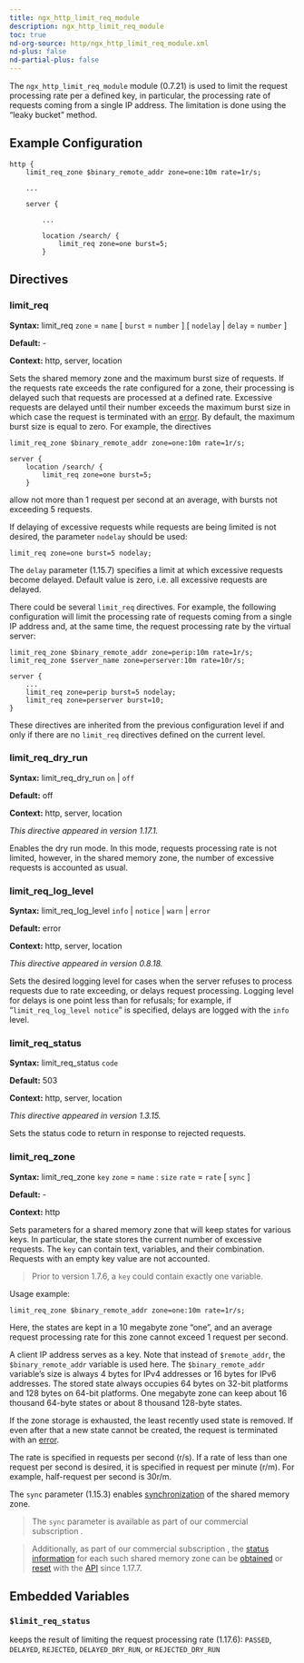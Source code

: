 ```yaml
---
title: ngx_http_limit_req_module
description: ngx_http_limit_req_module
toc: true
nd-org-source: http/ngx_http_limit_req_module.xml
nd-plus: false
nd-partial-plus: false
---
```



<!--
      ********************************************************************************
      🛑 WARNING: AUTOGENERATED FILE - DO NOT EDIT 🛑 This Markdown file was
      automatically generated from the source XML documentation. Any manual
      changes made directly to this file will be overwritten. To request or
      suggest changes, please edit the source XML files instead.
      https://github.com/nginx/nginx.org/tree/main/xml/en
      ********************************************************************************
      -->


The `ngx_http_limit_req_module` module (0.7.21) is used
to limit the request processing rate per a defined key,
in particular, the processing rate of requests coming
from a single IP address.
The limitation is done using the “leaky bucket” method.
## Example Configuration


```nginx
http {
    limit_req_zone $binary_remote_addr zone=one:10m rate=1r/s;

    ...

    server {

        ...

        location /search/ {
            limit_req zone=one burst=5;
        }

```

## Directives

### limit_req

**Syntax:** limit_req `zone` = `name` [ `burst` = `number` ] [ `nodelay` | `delay` = `number` ]

**Default:** -

**Context:** http, server, location


Sets the shared memory zone
and the maximum burst size of requests.
If the requests rate exceeds the rate configured for a zone,
their processing is delayed such that requests are processed
at a defined rate.
Excessive requests are delayed until their number exceeds the
maximum burst size
in which case the request is terminated with an
[error](#limit_req_status).
By default, the maximum burst size is equal to zero.
For example, the directives

```nginx
limit_req_zone $binary_remote_addr zone=one:10m rate=1r/s;

server {
    location /search/ {
        limit_req zone=one burst=5;
    }

```


allow not more than 1 request per second at an average,
with bursts not exceeding 5 requests.

If delaying of excessive requests while requests are being limited is not
desired, the parameter `nodelay` should be used:

```nginx
limit_req zone=one burst=5 nodelay;

```


The `delay` parameter (1.15.7) specifies a limit
at which excessive requests become delayed.
Default value is zero, i.e. all excessive requests are delayed.

There could be several `limit_req` directives.
For example, the following configuration will limit the processing rate
of requests coming from a single IP address and, at the same time,
the request processing rate by the virtual server:

```nginx
limit_req_zone $binary_remote_addr zone=perip:10m rate=1r/s;
limit_req_zone $server_name zone=perserver:10m rate=10r/s;

server {
    ...
    limit_req zone=perip burst=5 nodelay;
    limit_req zone=perserver burst=10;
}

```


These directives are inherited from the previous configuration level
if and only if there are no `limit_req` directives
defined on the current level.
### limit_req_dry_run

**Syntax:** limit_req_dry_run `on` | `off`

**Default:** off

**Context:** http, server, location

_This directive appeared in version 1.17.1._


Enables the dry run mode.
In this mode, requests processing rate is not limited, however,
in the shared memory zone, the number of excessive requests is accounted
as usual.
### limit_req_log_level

**Syntax:** limit_req_log_level `info` | `notice` | `warn` | `error`

**Default:** error

**Context:** http, server, location

_This directive appeared in version 0.8.18._


Sets the desired logging level
for cases when the server refuses to process requests
due to rate exceeding,
or delays request processing.
Logging level for delays is one point less than for refusals; for example,
if “`limit_req_log_level notice`” is specified,
delays are logged with the `info` level.
### limit_req_status

**Syntax:** limit_req_status `code`

**Default:** 503

**Context:** http, server, location

_This directive appeared in version 1.3.15._


Sets the status code to return in response to rejected requests.
### limit_req_zone

**Syntax:** limit_req_zone `key` `zone` = `name` : `size` `rate` = `rate` [ `sync` ]

**Default:** -

**Context:** http


Sets parameters for a shared memory zone
that will keep states for various keys.
In particular, the state stores the current number of excessive requests.
The `key` can contain text, variables, and their combination.
Requests with an empty key value are not accounted.

> Prior to version 1.7.6, a `key` could contain exactly one variable.


Usage example:

```nginx
limit_req_zone $binary_remote_addr zone=one:10m rate=1r/s;

```


Here, the states are kept in a 10 megabyte zone “one”, and an
average request processing rate for this zone cannot exceed
1 request per second.

A client IP address serves as a key.
Note that instead of `$remote_addr`, the
`$binary_remote_addr` variable is used here.
The `$binary_remote_addr` variable’s size
is always 4 bytes for IPv4 addresses or 16 bytes for IPv6 addresses.
The stored state always occupies
64 bytes on 32-bit platforms and 128 bytes on 64-bit platforms.
One megabyte zone can keep about 16 thousand 64-byte states
or about 8 thousand 128-byte states.

If the zone storage is exhausted, the least recently used state is removed.
If even after that a new state cannot be created, the request is terminated with
an [error](#limit_req_status).

The rate is specified in requests per second (r/s).
If a rate of less than one request per second is desired,
it is specified in request per minute (r/m).
For example, half-request per second is 30r/m.

The `sync` parameter (1.15.3) enables
[synchronization](/nginx/module-reference/../stream/ngx_stream_zone_sync_module#zone_sync)
of the shared memory zone.

> The `sync` parameter is available as part of our commercial subscription .


> Additionally, as part of our commercial subscription , the [status information](/nginx/module-reference/http/ngx_http_api_module#http_limit_reqs_) for each such shared memory zone can be [obtained](/nginx/module-reference/http/ngx_http_api_module#getHttpLimitReqZone) or [reset](/nginx/module-reference/http/ngx_http_api_module#deleteHttpLimitReqZoneStat) with the [API](/nginx/module-reference/http/ngx_http_api_module) since 1.17.7.

## Embedded Variables



### ``$limit_req_status``


keeps the result of limiting the request processing rate (1.17.6):
`PASSED`,
`DELAYED`,
`REJECTED`,
`DELAYED_DRY_RUN`, or
`REJECTED_DRY_RUN`


